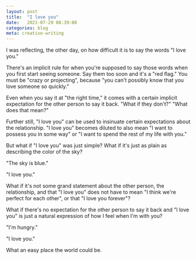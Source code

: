 ```yaml
---
layout: post
title:  "I love you"
date:   2021-07-29 08:39:00
categories: blog
meta: creative-writing
---
```


I was reflecting, the other day, on how difficult it is to say the words "I love you."

There's an implicit rule for when you're supposed to say those words when you first start seeing someone. Say them too soon and it's a "red flag." You must be "crazy or projecting", because "you can't possibly know that you love someone so quickly."

Even when you say it at "the right time," it comes with a certain implicit expectation for the other person to say it back. "What if they don't?" "What does that mean?"

Further still, "I love you" can be used to insinuate certain expectations about the relationship. "I love you" becomes diluted to also mean "I want to possess you in some way" or "I want to spend the rest of my life with you."

But what if "I love you" was just simple? What if it's just as plain as describing the color of the sky?

"The sky is blue."

"I love you."

What if it's not some grand statement about the other person, the relationship, and that "I love you" does not have to mean "I think we're perfect for each other", or that "I love you forever"?

What if there's no expectation for the other person to say it back and "I love you" is just a natural expression of how I feel when I'm with you?

"I'm hungry."

"I love you."

What an easy place the world could be.

